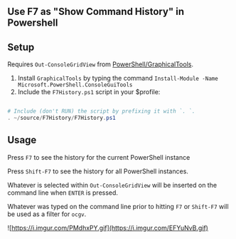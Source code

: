 ## Use F7 as "Show Command History" in Powershell

## Setup

Requires `Out-ConsoleGridView` from [PowerShell/GraphicalTools](https://github.com/PowerShell/GraphicalTools). 

1. Install `GraphicalTools` by typing the command `Install-Module -Name Microsoft.PowerShell.ConsoleGuiTools`
2. Include the `F7History.ps1` script in your $profile:

```powershell

# Include (don't RUN) the script by prefixing it with `. `.
. ~/source/F7History/F7History.ps1

```

## Usage 

Press `F7` to see the history for the current PowerShell instance

Press `Shift-F7` to see the history for all PowerShell instances.

Whatever is selected within `Out-ConsoleGridView` will be inserted on the command line when `ENTER` is pressed.

Whatever was typed on the command line prior to hitting `F7` or `Shift-F7` will be used as a filter for `ocgv`.

![https://i.imgur.com/PMdhxPY.gif](https://i.imgur.com/EFYuNvB.gif)
